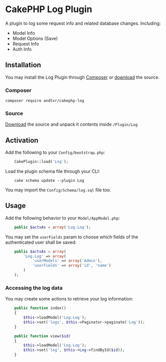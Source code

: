 # CakePHP Log Plugin

A plugin to log some request info and related database changes. Including:

* Model Info
* Model Options (Save)
* Request Info
* Auth Info

## Installation

You may install the Log Plugin through [Composer](http://getcomposer.org) or
[download](https://github.com/andtxr/cakephp-log/archive/master.zip) the source.

### Composer

``composer require andtxr/cakephp-log``

### Source

[Download](https://github.com/andtxr/cakephp-log/archive/master.zip) the source
and unpack it contents inside ``/Plugin/Log``

## Activation

Add the following to your ``Config/bootstrap.php``:

```php
    CakePlugin::load('Log');
```

Load the plugin schema file through your CLI:

```
    cake schema update --plugin Log
```

You may import the ``Config/Schema/log.sql`` file too.

## Usage

Add the following behavior to your ``Model/AppModel.php``:

```php
    public $actsAs = array('Log.Log');
```

You may set the ``userFields`` param to choose which fields of the authenticated
user shall be saved:

```php
    public $actsAs = array(
        'Log.Log' => array(
            'userModels' => array('Admin'),
            'userFields' => array('id', 'name')
        )
    );
```

### Accessing the log data

You may create some actions to retrieve your log information:

```php
    public function index()
    {
        $this->loadModel('Log.Log');
        $this->set('logs', $this->Paginator->paginate('Log'));
    }

    public function view($id)
    {
        $this->loadModel('Log.Log');
        $this->set('log', $this->Log->findById($id));
    }
```
